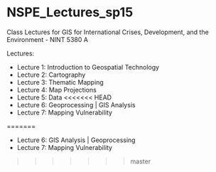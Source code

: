 # NSPE_Lectures_sp15
Class Lectures for GIS for International Crises, Development, and the Environment - NINT 5380 A

Lectures:
* Lecture 1: Introduction to Geospatial Technology
* Lecture 2: Cartography
* Lecture 3: Thematic Mapping
* Lecture 4: Map Projections
* Lecture 5: Data
<<<<<<< HEAD
* Lecture 6: Geoprocessing | GIS Analysis
* Lecture 7: Mapping Vulnerability

=======
* Lecture 6: GIS Analysis | Geoprocessing
* Lecture 7: Mapping Vulnerability
>>>>>>> master


